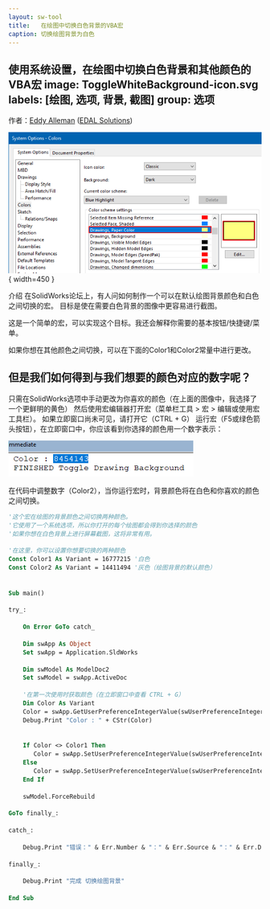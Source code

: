 ```yaml
---
layout: sw-tool
title:   在绘图中切换白色背景的VBA宏
caption: 切换绘图背景为白色
---
```

 使用系统设置，在绘图中切换白色背景和其他颜色的VBA宏
image: ToggleWhiteBackground-icon.svg
labels: [绘图, 选项, 背景, 截图]
group: 选项 
---
作者：[Eddy Alleman](https://www.linkedin.com/in/eddyalleman/) ([EDAL Solutions](https://www.edalsolutions.be/index.php/en/))

![手动设置SolidWorks绘图背景的系统选项](solidworks-option-background.png){ width=450 }

介绍
在SolidWorks论坛上，有人问如何制作一个可以在默认绘图背景颜色和白色之间切换的宏。
目标是使在需要白色背景的图像中更容易进行截图。

这是一个简单的宏，可以实现这个目标。我还会解释你需要的基本按钮/快捷键/菜单。

如果你想在其他颜色之间切换，可以在下面的Color1和Color2常量中进行更改。

## 但是我们如何得到与我们想要的颜色对应的数字呢？
只需在SolidWorks选项中手动更改为你喜欢的颜色（在上面的图像中，我选择了一个更鲜明的黄色）
然后使用宏编辑器打开宏（菜单栏工具 > 宏 > 编辑或使用宏工具栏）。 
如果立即窗口尚未可见，请打开它（CTRL + G）
运行宏（F5或绿色箭头按钮），在立即窗口中，你应该看到你选择的颜色用一个数字表示：

![立即窗口显示运行宏后选择的颜色](vba-immediate-window-chosen-color.png)

在代码中调整数字（Color2），当你运行宏时，背景颜色将在白色和你喜欢的颜色之间切换。

~~~ vb
'这个宏在绘图的背景颜色之间切换两种颜色。
'它使用了一个系统选项，所以你打开的每个绘图都会得到你选择的颜色
'如果你想在白色背景上进行屏幕截图，这将非常有用。

'在这里，你可以设置你想要切换的两种颜色
Const Color1 As Variant = 16777215 '白色
Const Color2 As Variant = 14411494 '灰色（绘图背景的默认颜色）


Sub main()

try_:

    On Error GoTo catch_

    Dim swApp As Object
    Set swApp = Application.SldWorks
    
    Dim swModel As ModelDoc2
    Set swModel = swApp.ActiveDoc
    
    '在第一次使用时获取颜色（在立即窗口中查看 CTRL + G）
    Dim Color As Variant
    Color = swApp.GetUserPreferenceIntegerValue(swUserPreferenceIntegerValue_e.swSystemColorsDrawingsPaper)
    Debug.Print "Color : " + CStr(Color)
    
     
    If Color <> Color1 Then
       Color = swApp.SetUserPreferenceIntegerValue(swUserPreferenceIntegerValue_e.swSystemColorsDrawingsPaper, Color1)
    Else
       Color = swApp.SetUserPreferenceIntegerValue(swUserPreferenceIntegerValue_e.swSystemColorsDrawingsPaper, Color2)
    End If
    
    swModel.ForceRebuild
 
GoTo finally_:
    
catch_:

    Debug.Print "错误：" & Err.Number & "：" & Err.Source & "：" & Err.Description
    
finally_:

    Debug.Print "完成 切换绘图背景"
    
End Sub

~~~